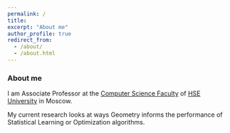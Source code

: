 ```yaml
---
permalink: /
title: 
excerpt: "About me"
author_profile: true
redirect_from: 
  - /about/
  - /about.html
---
```


### About me
I am Associate Professor at the [Computer Science Faculty](https://cs.hse.ru/en/) of [HSE University](https://www.hse.ru/en/) in Moscow.


My current research looks at ways Geometry informs the performance of Statistical Learning or Optimization algorithms.

